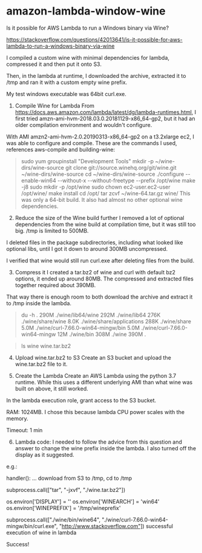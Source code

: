 # amazon-lambda-window-wine
Is it possible for AWS Lambda to run a Windows binary via Wine?

https://stackoverflow.com/questions/42013641/is-it-possible-for-aws-lambda-to-run-a-windows-binary-via-wine

I compiled a custom wine with minimal dependencies for lambda, compressed it and then put it onto S3.

Then, in the lambda at runtime, I downloaded the archive, extracted it to /tmp and ran it with a custom empty wine prefix.

My test windows executable was 64bit curl.exe.

1. Compile Wine for Lambda
From https://docs.aws.amazon.com/lambda/latest/dg/lambda-runtimes.html, I first tried amzn-ami-hvm-2018.03.0.20181129-x86_64-gp2, but it had an older compilation environment and wouldn't configure.

With AMI amzn2-ami-hvm-2.0.20190313-x86_64-gp2 on a t3.2xlarge ec2, I was able to configure and compile. These are the commands I used, references aws-compile and building-wine:

> sudo yum groupinstall "Development Tools"
> mkdir -p ~/wine-dirs/wine-source
> git clone git://source.winehq.org/git/wine.git ~/wine-dirs/wine-source
> cd ~/wine-dirs/wine-source
> ./configure --enable-win64 --without-x --without-freetype --prefix /opt/wine
> make -j8
> sudo mkdir -p /opt/wine
> sudo chown ec2-user.ec2-user /opt/wine/
> make install
> cd /opt/
> tar zcvf ~/wine-64.tar.gz wine/
This was only a 64-bit build. It also had almost no other optional wine dependencies.

2. Reduce the size of the Wine build further
I removed a lot of optional dependencies from the wine build at compilation time, but it was still too big. /tmp is limited to 500MB.

I deleted files in the package subdirectories, including what looked like optional libs, until I got it down to around 300MB uncompressed.

I verified that wine would still run curl.exe after deleting files from the build.

3. Compress it
I created a tar.bz2 of wine and curl with default bz2 options, it ended up around 80MB. The compressed and extracted files together required about 390MB.

That way there is enough room to both download the archive and extract it to /tmp inside the lambda.

> du -h .
290M    ./wine/lib64/wine
292M    ./wine/lib64
276K    ./wine/share/wine
8.0K    ./wine/share/applications
288K    ./wine/share
5.0M    ./wine/curl-7.66.0-win64-mingw/bin
5.0M    ./wine/curl-7.66.0-win64-mingw
12M     ./wine/bin
308M    ./wine
390M    .

> ls
wine wine.tar.bz2
4. Upload wine.tar.bz2 to S3
Create an S3 bucket and upload the wine.tar.bz2 file to it.

5. Create the Lambda
Create an AWS Lambda using the python 3.7 runtime. While this uses a different underlying AMI than what wine was built on above, it still worked.

In the lambda execution role, grant access to the S3 bucket.

RAM: 1024MB. I chose this because lambda CPU power scales with the memory.

Timeout: 1 min

6. Lambda code:
I needed to follow the advice from this question and answer to change the wine prefix inside the lambda. I also turned off the display as it suggested.

e.g.:

handler():
  ... download from S3 to /tmp, cd to /tmp

  subprocess.call(["tar", "-jxvf", "./wine.tar.bz2"])
  
  os.environ['DISPLAY'] = ''
  os.environ['WINEARCH'] = 'win64'
  os.environ['WINEPREFIX'] = '/tmp/wineprefix'
  
  subprocess.call(["./wine/bin/wine64", "./wine/curl-7.66.0-win64-mingw/bin/curl.exe", "http://www.stackoverflow.com"])
successful execution of wine in lambda

Success!
